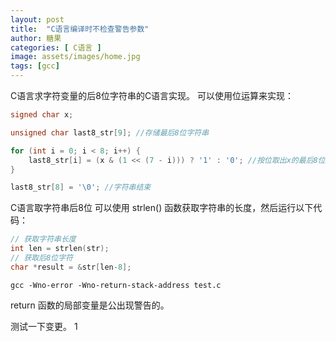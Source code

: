 ```yaml
---
layout: post
title:  "C语言编译时不检查警告参数"
author: 糖果
categories: [ C语言 ]
image: assets/images/home.jpg
tags: [gcc]
---
```



C语言求字符变量的后8位字符串的C语言实现。 可以使用位运算来实现：

```c
signed char x;

unsigned char last8_str[9]; //存储最后8位字符串 

for (int i = 0; i < 8; i++) {
    last8_str[i] = (x & (1 << (7 - i))) ? '1' : '0'; //按位取出x的最后8位 
} 

last8_str[8] = '\0'; //字符串结束
```



C语言取字符串后8位 可以使用 strlen() 函数获取字符串的长度，然后运行以下代码：

```c
// 获取字符串长度
int len = strlen(str);
// 获取后8位字符
char *result = &str[len-8];

```


```
gcc -Wno-error -Wno-return-stack-address test.c
```



 return 函数的局部变量是公出现警告的。 


测试一下变更。 
1


